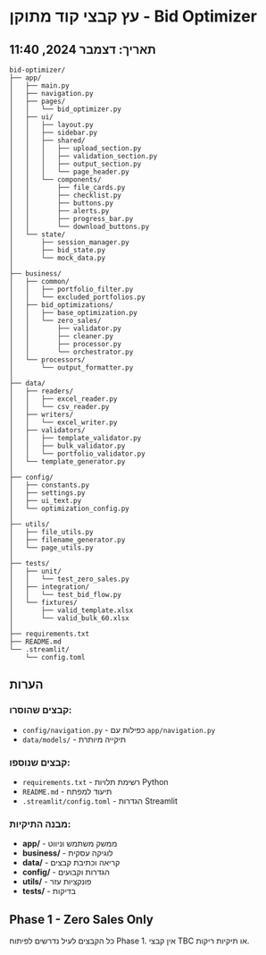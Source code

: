 # עץ קבצי קוד מתוקן - Bid Optimizer
## תאריך: דצמבר 2024, 11:40

```
bid-optimizer/
├── app/
│   ├── main.py
│   ├── navigation.py
│   ├── pages/
│   │   └── bid_optimizer.py
│   ├── ui/
│   │   ├── layout.py
│   │   ├── sidebar.py
│   │   ├── shared/
│   │   │   ├── upload_section.py
│   │   │   ├── validation_section.py
│   │   │   ├── output_section.py
│   │   │   └── page_header.py
│   │   └── components/
│   │       ├── file_cards.py
│   │       ├── checklist.py
│   │       ├── buttons.py
│   │       ├── alerts.py
│   │       ├── progress_bar.py
│   │       └── download_buttons.py
│   └── state/
│       ├── session_manager.py
│       ├── bid_state.py
│       └── mock_data.py
│
├── business/
│   ├── common/
│   │   ├── portfolio_filter.py
│   │   └── excluded_portfolios.py
│   ├── bid_optimizations/
│   │   ├── base_optimization.py
│   │   └── zero_sales/
│   │       ├── validator.py
│   │       ├── cleaner.py
│   │       ├── processor.py
│   │       └── orchestrator.py
│   └── processors/
│       └── output_formatter.py
│
├── data/
│   ├── readers/
│   │   ├── excel_reader.py
│   │   └── csv_reader.py
│   ├── writers/
│   │   └── excel_writer.py
│   ├── validators/
│   │   ├── template_validator.py
│   │   ├── bulk_validator.py
│   │   └── portfolio_validator.py
│   └── template_generator.py
│
├── config/
│   ├── constants.py
│   ├── settings.py
│   ├── ui_text.py
│   └── optimization_config.py
│
├── utils/
│   ├── file_utils.py
│   ├── filename_generator.py
│   └── page_utils.py
│
├── tests/
│   ├── unit/
│   │   └── test_zero_sales.py
│   ├── integration/
│   │   └── test_bid_flow.py
│   └── fixtures/
│       ├── valid_template.xlsx
│       └── valid_bulk_60.xlsx
│
├── requirements.txt
├── README.md
└── .streamlit/
    └── config.toml
```

## הערות

### קבצים שהוסרו:
- `config/navigation.py` - כפילות עם `app/navigation.py`
- `data/models/` - תיקייה מיותרת

### קבצים שנוספו:
- `requirements.txt` - רשימת תלויות Python
- `README.md` - תיעוד למפתח
- `.streamlit/config.toml` - הגדרות Streamlit

### מבנה התיקיות:
- **app/** - ממשק משתמש וניווט
- **business/** - לוגיקה עסקית
- **data/** - קריאה וכתיבת קבצים
- **config/** - הגדרות וקבועים
- **utils/** - פונקציות עזר
- **tests/** - בדיקות

## Phase 1 - Zero Sales Only
כל הקבצים לעיל נדרשים לפיתוח Phase 1.
אין קבצי TBC או תיקיות ריקות.